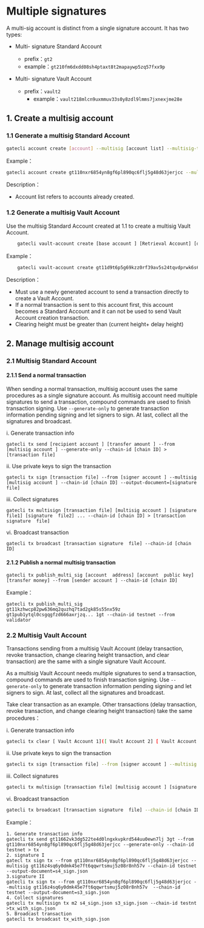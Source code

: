 # Multiple signatures 

A multi-sig account is distinct from a single signature account. It has two types:

- Multi- signature  Standard Account
	- prefix：`gt2`
	- example：`gt210fm6dxdd08sh4ptaxt8t2mapaywp5zq57fxx9p`

- Multi- signature Vault Account
  - prefix：`vault2`
	- example：`vault218mlcn9uxmmuv33s0y8zdl9lmms7jxnexjme28e`

## 1. Create a multisig account 

### 1.1 Generate a multisig  Standard Account

```bash
gatecli account create [account] --multisig [account list] --multisig-threshold [minimum effective amount]
```		    
Example：

```bash
gatecli account create gt110nxr6854yn8gf6pl890qc6flj5g48d63jerjcc --multisig gt110nxr6.....,gt113454xdr..... --multisig-threshold 2
```
Description：

* Account list refers to accounts already created.

### 1.2 Generate a multisig  Vault Account

Use the  multisig  Standard Account created at 1.1 to create a  multisig  Vault Account.

```bash
	gatecli vault-account create [base account ] [Retrieval Account] [delay height] [clearing height] [transfer token amount ]--from [sender account ]--chain-id [chain ID]
```
	
Example：
```bash
	gatecli vault-account create gt11d9t6p5g69kzz0rf39av5s24tqvdprwk6s6a57r gt11cmsfq3hmzzhze2z3mgrxq5x8ndhq6nkxyu9l2l 38 300 30gt --from gt110nxr6854yn8gf6pl890qc6flj5g48d63jerjcc --chain-id testnet
```

Description：

* Must use a newly generated account to send a transaction directly to create a Vault Account. 
* If a normal transaction is sent to this account first, this account becomes a Standard Account and it can not be used to send Vault Account creation transaction.
* Clearing height must be greater than (current height+ delay height)

## 2. Manage multisig account 

### 2.1 Multisig  Standard Account 

#### 2.1.1 Send a normal transaction 
When sending a normal transaction, multisig account uses the same procedures as a single signature account.  As multisig account need multiple signatures to send  a transaction, compound commands are used to finish transaction signing. Use `--generate-only` to generate  transaction information pending signing and  let signers to sign. At last, collect all the signatures  and broadcast.
	
 i. Generate transaction info  
	
	gatecli tx send [recipient account ] [transfer amount ] --from [multisig account ] --generate-only --chain-id [chain ID] > [transaction file]
	
ii.  Use private keys to sign the transaction
  

	gatecli tx sign [transaction file] --from [signer account ] --multisig [multisig account ] --chain-id [chain ID] --output-document=[signature  file]
	
iii. Collect signatures 

	gatecli tx multisign [transaction file] [multisig account ] [signature  file1] [signature  file2] ... --chain-id [chain ID] > [transaction signature  file]
	
vi.	Broadcast transaction  
 
	gatecli tx broadcast [transaction signature  file] --chain-id [chain ID]
	
#### 2.1.2 Publish a normal multisig  transaction
    gatecli tx publish_multi_sig [account  address] [account  public key] [transfer money] --from [sender account ] --chain-id [chain ID]
    
Example：

	gatecli tx publish_multi_sig gt11kzhwcp82pw636mq2quzhq7tad2gk85s55nx59z gt1pub1ytql0csgqgfzd666axrjzq... 1gt --chain-id testnet --from validator

### 2.2 Multisig Vault Account
Transactions sending from a multisig Vault Account (delay  transaction, revoke transaction, change clearing height transaction, and clear transaction) are the same with a single signature  Vault Account.

As a multisig Vault Account needs multiple signatures to send a transaction, compound commands are used to finish transaction signing. Use `--generate-only` to generate  transaction information pending signing and  let signers to sign. At last, collect all the signatures  and broadcast.

Take clear transaction as an example. Other transactions (delay transaction, revoke transaction, and change clearing height transaction) take the same procedures：

i. Generate transaction info

```bash
gatecli tx clear [ Vault Account 1]([ Vault Account 2] [ Vault Account 3]...) --from [sender] --generate-only --chain-id [chain ID] > [transaction file]
```

ii.  Use private keys to sign the transaction

```bash
gatecli tx sign [transaction file] --from [signer account ] --multisig [multisig account ] --chain-id [chain ID] --output-document=[signature  file]
```

iii. Collect signatures

```bash
gatecli tx multisign [transaction file] [multisig account ] [signature  file1] [signature  file2] ... --chain-id [chain ID] > [transaction signature file]
```

vi. Broadcast transaction

```bash
gatecli tx broadcast [transaction signature  file] --chain-id [chain ID]
```

Example：  

	1. Generate transaction info
	gatecli tx send gt11662vk3dg522te4d0lngxkvpkrd544uu0ewn7lj 3gt --from gt110nxr6854yn8gf6pl890qc6flj5g48d63jerjcc --generate-only --chain-id testnet > tx
	2. signature I
	gatecl tx sign tx --from gt110nxr6854yn8gf6pl890qc6flj5g48d63jerjcc --multisig gt116z4sq6y0dmk45e7ft6qqwrtsmuj5z08r8nh57v --chain-id testnet --output-document=s4_sign.json
	3.signature II
	gatecli tx sign tx --from gt110nxr6854yn8gf6pl890qc6flj5g48d63jerjcc --multisig gt116z4sq6y0dmk45e7ft6qqwrtsmuj5z08r8nh57v  --chain-id testnet --output-document=s3_sign.json
	4. Collect signatures
	gatecli tx multisign tx m2 s4_sign.json s3_sign.json --chain-id testnt >tx_with_sign.json
	5. Broadcast transaction
	gatecli tx broadcast tx_with_sign.json
